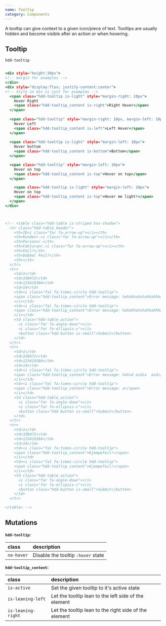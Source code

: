 ```yaml
---
name: Tooltip
category: Components
---
```


A tooltip can give context to a given icon/piece of text. Tooltips are usually hidden and become visible after an action or when hovering.

## Tooltip
`hdd-tooltip`

```tooltip.html

<div style="height:30px">
<!-- margin for examples -->
</div>
<div style="display:flex; justify-content:center">
<!-- Style in div is just for examples -->
  <span class="hdd-tooltip is-light" style="margin-right: 10px">
    Hover Right
    <span class="hdd-tooltip_content is-right">Right Hover</span>
  </span>
   
  <span class="hdd-tooltip" style="margin-right: 10px, margin-left: 10px;">
    Hover Left
    <span class="hdd-tooltip_content is-left">Left Hover</span>
  </span>
   
  <span class="hdd-tooltip is-light" style="margin-left: 10px">
    Hover bottom
    <span class="hdd-tooltip_content is-bottom">Bottom</span>
  </span>

  <span class="hdd-tooltip" style="margin-left: 10px">
    Hover on top
    <span class="hdd-tooltip_content is-top">Hover on top</span>
  </span>

    <span class="hdd-tooltip is-light" style="margin-left: 10px">
    Hover on top
    <span class="hdd-tooltip_content is-top">Hover me light!</span>
  </span>
</div>



<!-- <table class="hdd-table is-striped has-shadow">
  <tr class="hdd-table_header">
    <th>ID<i class="far fa-arrow-up"></i></th>
    <th>Kundenr.<i class="far fa-arrow-up"></i></th>
    <th>Personnr.</th>
    <th>Fakturanr.<i class="far fa-arrow-up"></i></th>
    <th>Feil?</th>
    <th>Dobbel Feil?</th>
    <th></th>
  </tr>
  <tr>
    <td>1</td>
    <td>338472</td>
    <td>123419384</td>
    <td>14</td>
    <td><i class="fal fa-times-circle hdd-tooltip">
    <span class="hdd-tooltip_content">Error message: hahahhahshahhahhhahahahha</span>
    </i></td>
    <td><i class="fal fa-times-circle hdd-tooltip">
    <span class="hdd-tooltip_content">Error message: hahahhahshahhahhhahahahha</span>
    </i></td>
    <td class="hdd-table_action">
      <i class="far fa-angle-down"></i>
      <i class="far fa-ellipsis-v"></i>
      <button class="hdd-button is-small">Submit</button>
    </td>
  </tr>
  <tr>
    <td>1</td>
    <td>338472</td>
    <td>123419384</td>
    <td>14</td>
    <td><i class="fal fa-times-circle hdd-tooltip">
    <span class="hdd-tooltip_content">Error message: hahsd asdsa  asd</span>
    </i></td>
    <td><i class="fal fa-times-circle hdd-tooltip">
    <span class="hdd-tooltip_content">Error message: a</span>
    </i></td>
    <td class="hdd-table_action">
      <i class="far fa-angle-down"></i>
      <i class="far fa-ellipsis-v"></i>
      <button class="hdd-button is-small">Submit</button>
    </td>
  </tr>
  <tr>
    <td>1</td>
    <td>338472</td>
    <td>123419384</td>
    <td>14</td>
    <td><i class="fal fa-times-circle hdd-tooltip">
    <span class="hdd-tooltip_content">Kjempefeil!</span>
    </i></td>
    <td><i class="fal fa-times-circle hdd-tooltip">
    <span class="hdd-tooltip_content">Kjempefeil!</span>
    </i></td>
    <td class="hdd-table_action">
      <i class="far fa-angle-down"></i>
      <i class="far fa-ellipsis-v"></i>
      <button class="hdd-button is-small">Submit</button>
    </td>
  </tr>

</table> -->


```

## Mutations
**`hdd-tooltip`:**

| class | description|
| :--- | :--- |
| `no-hover` | Disable the tooltip `:hover` state |

**`hdd-tooltip_content`:**

| class | description|
| :--- | :--- |
| `is-active` | Set the given tooltip to it's active state |
| `is-leaning-left` | Let the tooltip lean to the left side of the element |
| `is-leaning-right` | Let the tooltip lean to the right side of the element |